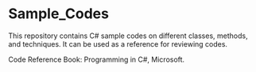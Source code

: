 # Sample_Codes
This repository contains C# sample codes on different classes, methods, and techniques.
It can be used as a reference for reviewing codes.

Code Reference Book: Programming in C#, Microsoft.

